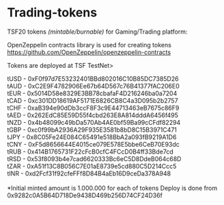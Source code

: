 # Trading-tokens
TSF20 tokens *(mintable/burnable)* for Gaming/Trading platform: 

OpenZeppelin contracts library is used for creating tokens
https://github.com/OpenZeppelin/openzeppelin-contracts

Tokens are deployed at TSF TestNet>

tUSD 	- 0xF0f97d7E53232401BBd802016C10B85DC7385D26<br>
tAUD 	- 0xC2E9F4782906Ee67b64D567c76B41377fAC206E0<br>
tEUR 	- 0x5014D58e8329E3BB78cbafaF4D216246ba0a7204<br>
tCAD 	- 0xc301DD18619AF5171E6826CB8C4a3D095b2b2757<br>
tCHF 	- 0xaB394e90dDb3ccF8F3c9E44713463eB7675c86F9<br>
tAED 	- 0x262EdC85E59D55f4cbd263E8A814dddA6456f495<br>
tNZD 	- 0x4b48099c49bDa570Ab4AE0bf59Ba99cCFdf82294<br>
tGBP 	- 0xc0f99bA2936A29F935E3581b8bD8C15B3971C471<br>
tJPY 	- 0x8C05Fe24E084C65491e518BbA2a093fB9219A1D6<br>
tCNY 	- 0xF5d8656644E4015ce079E578E5bbe6CeB70E93dc<br>
tRUB 	- 0x414B1765731F22cFcB0cfC4FCcD0B4ff33Bde7cd<br>
tRSD 	- 0x53f8093b4e7cad6620333Bc6eC5D8DdeB064c68D<br>
tZAR 	- 0xA51f13C8B056C7E01aE8739e5cd880C5D214Ccc5<br>
tINR 	- 0xd2Fcf31f92cfeFFf8D84B4aEb16D9ceDa378A948<br>
<br>
*Initial minted amount is 1.000.000 for each of tokens
Deploy is done from 0x9282c0A5B64D718De9438D469b256D74CF24D36f
